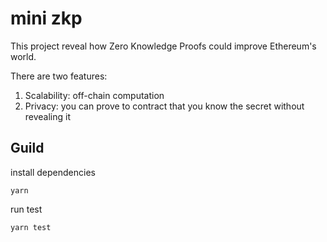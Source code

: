 # mini zkp

This project reveal how Zero Knowledge Proofs could improve Ethereum's world.

There are two features:
1. Scalability: off-chain computation
2. Privacy: you can prove to contract that you know the secret without revealing it

## Guild

install dependencies
```
yarn
```

run test
```
yarn test
```